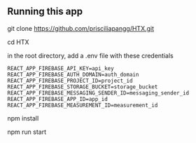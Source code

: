 ## Running this app
git clone https://github.com/prisciliapangg/HTX.git

cd HTX

in the root directory, add a .env file with these credentials
```
REACT_APP_FIREBASE_API_KEY=api_key
REACT_APP_FIREBASE_AUTH_DOMAIN=auth_domain
REACT_APP_FIREBASE_PROJECT_ID=project_id
REACT_APP_FIREBASE_STORAGE_BUCKET=storage_bucket
REACT_APP_FIREBASE_MESSAGING_SENDER_ID=messaging_sender_id
REACT_APP_FIREBASE_APP_ID=app_id
REACT_APP_FIREBASE_MEASUREMENT_ID=measurement_id
```

npm install

npm run start
